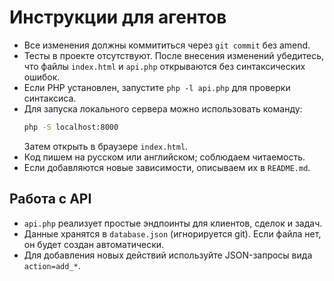 # Инструкции для агентов

- Все изменения должны коммититься через `git commit` без amend.
- Тесты в проекте отсутствуют. После внесения изменений убедитесь, что
  файлы `index.html` и `api.php` открываются без синтаксических ошибок.
- Если PHP установлен, запустите `php -l api.php` для проверки синтаксиса.
- Для запуска локального сервера можно использовать команду:
  ```bash
  php -S localhost:8000
  ```
  Затем открыть в браузере `index.html`.
- Код пишем на русском или английском; соблюдаем читаемость.
- Если добавляются новые зависимости, описываем их в `README.md`.


## Работа с API

- `api.php` реализует простые эндпоинты для клиентов, сделок и задач.
- Данные хранятся в `database.json` (игнорируется git). Если файла нет, он будет создан автоматически.
- Для добавления новых действий используйте JSON-запросы вида `action=add_*`.
